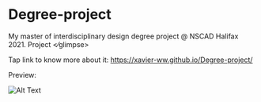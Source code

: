 # Degree-project
My master of interdisciplinary design degree project @ NSCAD Halifax 2021.
Project <⁄glimpse>

Tap link to know more about it: https://xavier-ww.github.io/Degree-project/


Preview:

![Alt Text](https://github.com/Xavier-WW/Degree-project/blob/gh-pages/preview%20(2).gif)
